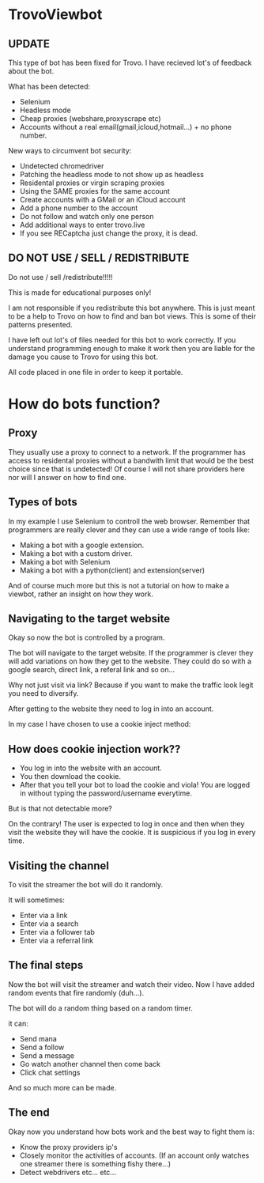 # TrovoViewbot

## UPDATE

This type of bot has been fixed for Trovo. I have recieved lot's of feedback about the bot. 

What has been detected:

  - Selenium
  - Headless mode
  - Cheap proxies (webshare,proxyscrape etc)
  - Accounts without a real email(gmail,icloud,hotmail...) + no phone number.

New ways to circumvent bot security:
  
  - Undetected chromedriver
  - Patching the headless mode to not show up as headless
  - Residental proxies or virgin scraping proxies
  - Using the SAME proxies for the same account
  - Create accounts with a GMail or an iCloud account
  - Add a phone number to the account
  - Do not follow and watch only one person
  - Add additional ways to enter trovo.live
  - If you see RECaptcha just change the proxy, it is dead.


## DO NOT USE / SELL / REDISTRIBUTE 

Do not use / sell /redistribute!!!!!

This is made for educational purposes only!

I am not responsible if you redistribute this bot anywhere. This is just meant to be a help to Trovo on how to find and ban bot views. This is some of their patterns presented.

I have left out lot's of files needed for this bot to work correctly. If you understand programming enough to make it work then you are liable for the damage you cause to Trovo for using this bot.

All code placed in one file in order to keep it portable.

# How do bots function?

## Proxy

They usually use a proxy to connect to a network. If the programmer has access to residental proxies without a bandwith limit that would be the best choice since that is undetected! Of course I will not share providers here nor will I answer on how to find one.

## Types of bots

In my example I use Selenium to controll the web browser. Remember that programmers are really clever and they can use a wide range of tools like:

- Making a bot with a google extension.
- Making a bot with a custom driver. 
- Making a bot with Selenium
- Making a bot with a python(client) and extension(server)

And of course much more but this is not a tutorial on how to make a viewbot, rather an insight on how they work.

## Navigating to the target website

Okay so now the bot is controlled by a program.

The bot will navigate to the target website. If the programmer is clever they will add variations on how they get to the website. They could do so with a google search, direct link, a referal link and so on...

Why not just visit via link? Because if you want to make the traffic look legit you need to diversify.

After getting to the website they need to log in into an account.

In my case I have chosen to use a cookie inject method:

## How does cookie injection work??

- You log in into the website with an account.
- You then download the cookie.
- After that you tell your bot to load the cookie and viola! You are logged in without typing the password/username everytime.

But is that not detectable more?

On the contrary! The user is expected to log in once and then when they visit the website they will have the cookie. It is suspicious if you log in every time.

## Visiting the channel

To visit the streamer the bot will do it randomly.

It will sometimes:

- Enter via a link
- Enter via a search
- Enter via a follower tab
- Enter via a referral link

## The final steps

Now the bot will visit the streamer and watch their video. Now I have added random events that fire randomly (duh...). 

The bot will do a random thing based on a random timer. 

it can:

- Send mana
- Send a follow
- Send a message
- Go watch another channel then come back
- Click chat settings

And so much more can be made.

## The end

Okay now you understand how bots work and the best way to fight them is:

- Know the proxy providers ip's
- Closely monitor the activities of accounts. (If an account only watches one streamer there is something fishy there...)
- Detect webdrivers
etc... etc...

